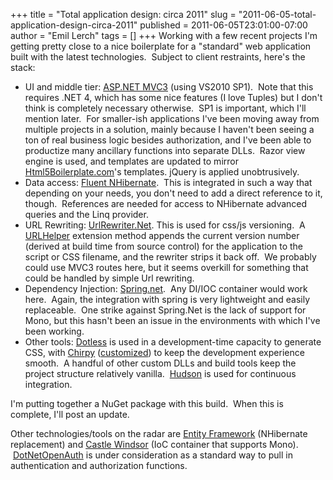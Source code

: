 +++
title = "Total application design: circa 2011"
slug = "2011-06-05-total-application-design-circa-2011"
published = 2011-06-05T23:01:00-07:00
author = "Emil Lerch"
tags = []
+++
Working with a few recent projects I'm getting pretty close to a nice
boilerplate for a "standard" web application built with the latest
technologies.  Subject to client restraints, here's the stack:  

-   UI and middle tier: [ASP.NET MVC3](http://www.asp.net/mvc) (using
    VS2010 SP1).  Note that this requires .NET 4, which has some nice
    features (I love Tuples) but I don't think is completely necessary
    otherwise.  SP1 is important, which I'll mention later.  For
    smaller-ish applications I've been moving away from multiple
    projects in a solution, mainly because I haven't been seeing a ton
    of real business logic besides authorization, and I've been able to
    productize many ancillary functions into separate DLLs.  Razor view
    engine is used, and templates are updated to mirror
    [Html5Boilerplate.com](http://html5boilerplate.com/)'s templates.
    jQuery is applied unobtrusively.
-   Data access: [Fluent NHibernate](http://fluentnhibernate.org/).
     This is integrated in such a way that depending on your needs, you
    don't need to add a direct reference to it, though.  References are
    needed for access to NHibernate advanced queries and the Linq
    provider.
-   URL Rewriting: [UrlRewriter.Net](http://urlrewriter.net/). This is
    used for css/js versioning.  A
    [URLHelper](http://msdn.microsoft.com/en-us/library/system.web.mvc.urlhelper.aspx)
    extension method appends the current version number (derived at
    build time from source control) for the application to the script or
    CSS filename, and the rewriter strips it back off.  We probably
    could use MVC3 routes here, but it seems overkill for something that
    could be handled by simple Url rewriting.
-   Dependency Injection: [Spring.net](http://www.springframework.net/).
     Any DI/IOC container would work here.  Again, the integration with
    spring is very lightweight and easily replaceable.  One strike
    against Spring.Net is the lack of support for Mono, but this hasn't
    been an issue in the environments with which I've been working.
-   Other tools: [Dotless](http://www.dotlesscss.org/) is used in a
    development-time capacity to generate CSS, with
    [Chirpy](http://chirpy.codeplex.com/) ([customized](https://hg01.codeplex.com/forks/etlerch/directorybasedsettingswithinchirp))
    to keep the development experience smooth.  A handful of other
    custom DLLs and build tools keep the project structure relatively
    vanilla.  [Hudson](http://hudson-ci.org/) is used for continuous
    integration.

I'm putting together a NuGet package with this build.  When this is
complete, I'll post an update.

  

Other technologies/tools on the radar are [Entity
Framework](http://msdn.microsoft.com/en-us/library/aa697427(v=vs.80).aspx)
(NHibernate replacement) and [Castle
Windsor](http://www.castleproject.org/) (IoC container that supports
Mono).  [DotNetOpenAuth](http://www.dotnetopenauth.net/) is under
consideration as a standard way to pull in authentication and
authorization functions.
